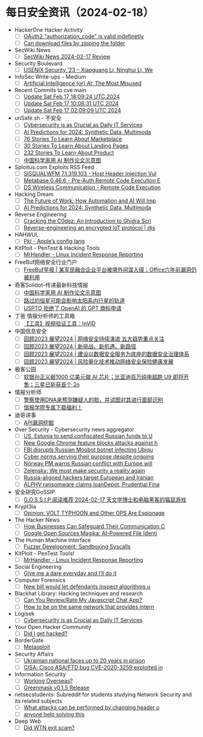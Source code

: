 # 每日安全资讯（2024-02-18）

- HackerOne Hacker Activity
  - [ ] [OAuth2 "authorization_code" is valid indefinetly](https://hackerone.com/reports/1784162)
  - [ ] [Can download files by zipping the folder](https://hackerone.com/reports/2247457)
- SecWiki News
  - [ ] [SecWiki News 2024-02-17 Review](http://www.sec-wiki.com/?2024-02-17)
- Security Boulevard
  - [ ] [USENIX Security ’23 – Xiaoguang Li, Ninghui Li, We](https://securityboulevard.com/2024/02/usenix-security-23-xiaoguang-li-ninghui-li-wenhai-sun-neil-zhenqiang-gong-hui-li-fine-grained-poisoning-attack-to-local-differential-privacy-protocols-for-mean-and-variance-estimation/)
- InfoSec Write-ups - Medium
  - [ ] [Artificial Intelligence (or) AI: The Most Misused ](https://infosecwriteups.com/artificial-intelligence-or-ai-the-most-misused-buzzword-of-2024-5c09a8e41929?source=rss----7b722bfd1b8d---4)
- Recent Commits to cve:main
  - [ ] [Update Sat Feb 17 18:09:24 UTC 2024](https://github.com/trickest/cve/commit/140577708ed06f2bc51573c4de53757b6a4749b7)
  - [ ] [Update Sat Feb 17 10:08:31 UTC 2024](https://github.com/trickest/cve/commit/7750fc5992b157600709e070fd8a9f53f017327d)
  - [ ] [Update Sat Feb 17 02:09:09 UTC 2024](https://github.com/trickest/cve/commit/a5e800024b21a55c253a3e80bf278676603deef2)
- unSafe.sh - 不安全
  - [ ] [Cybersecurity is as Crucial as Daily IT Services](https://buaq.net/go-222696.html)
  - [ ] [AI Predictions for 2024: Synthetic Data, Multimoda](https://buaq.net/go-222692.html)
  - [ ] [76 Stories To Learn About Marketplace](https://buaq.net/go-222700.html)
  - [ ] [30 Stories To Learn About Landing Pages](https://buaq.net/go-222702.html)
  - [ ] [232 Stories To Learn About Product](https://buaq.net/go-222701.html)
  - [ ] [中国科学家用 AI 制作论文示意图](https://buaq.net/go-222693.html)
- Sploitus.com Exploits RSS Feed
  - [ ] [SISQUALWFM 7.1.319.103 - Host Header Injection Vul](https://sploitus.com/exploit?id=1337DAY-ID-39334&utm_source=rss&utm_medium=rss)
  - [ ] [Metabase 0.46.6 - Pre-Auth Remote Code Execution E](https://sploitus.com/exploit?id=1337DAY-ID-39335&utm_source=rss&utm_medium=rss)
  - [ ] [DS Wireless Communication - Remote Code Execution ](https://sploitus.com/exploit?id=1337DAY-ID-39336&utm_source=rss&utm_medium=rss)
- Hacking Dream
  - [ ] [The Future of Work: How Automation and AI Will Imp](https://www.hackingdream.net/2024/02/the-future-of-work-how-automation-and.html)
  - [ ] [AI Predictions for 2024: Synthetic Data, Multimoda](https://www.hackingdream.net/2024/02/ai-predictions-for-2024-synthetic-data.html)
- Reverse Engineering
  - [ ] [Cracking the C0dez: An Introduction to Ghidra Scri](https://www.reddit.com/r/ReverseEngineering/comments/1atc9gn/cracking_the_c0dez_an_introduction_to_ghidra/)
  - [ ] [Reverse-engineering an encrypted IoT protocol | @s](https://www.reddit.com/r/ReverseEngineering/comments/1asz2x7/reverseengineering_an_encrypted_iot_protocol/)
- HAHWUL
  - [ ] [Pkl - Apple’s config lang](https://www.hahwul.com/2024/02/18/pkl-apple-new-configuation-language/)
- KitPloit - PenTest &amp; Hacking Tools
  - [ ] [MrHandler - Linux Incident Response Reporting](http://www.kitploit.com/2024/02/mrhandler-linux-incident-response.html)
- FreeBuf网络安全行业门户
  - [ ] [FreeBuf早报 | 某军民融合企业平台被境外间谍入侵；Office六年前漏洞仍被利用](https://www.freebuf.com/news/391862.html)
- 奇客Solidot–传递最新科技情报
  - [ ] [中国科学家用 AI 制作论文示意图](https://www.solidot.org/story?sid=77368)
  - [ ] [路过的恒星可能会影响太阳系内行星的轨道](https://www.solidot.org/story?sid=77367)
  - [ ] [USPTO 拒绝了 OpenAI 的 GPT 商标申请](https://www.solidot.org/story?sid=77366)
- 丁爸 情报分析师的工具箱
  - [ ] [【工具】视频验证工具：InVID](https://mp.weixin.qq.com/s?__biz=MzI2MTE0NTE3Mw==&mid=2651142229&idx=1&sn=89cd83105d0bb2a1524677a05f05acf6&chksm=f1af4f6fc6d8c679e0cd96b31c0e89c7ff71f6e86d2237d25ead64b7da904fa6b3dc9a79b125&scene=58&subscene=0#rd)
- 中国信息安全
  - [ ] [回顾2023 展望2024 | 网络安全持续演进 五大趋势重点关注](https://mp.weixin.qq.com/s?__biz=MzA5MzE5MDAzOA==&mid=2664204936&idx=1&sn=0ccee25064f32ab1df9083cfa38806bf&chksm=8b598871bc2e01678f0245d83a0a1f427985c2c9e0b9a2535f6a6cb298bd20d3c1493882d4d8&scene=58&subscene=0#rd)
  - [ ] [回顾2023 展望2024 | 新挑战、新机遇、新路径](https://mp.weixin.qq.com/s?__biz=MzA5MzE5MDAzOA==&mid=2664204936&idx=2&sn=8ac08a1e957e51b594a65c616ad612b9&chksm=8b598871bc2e016782a216f18b20cac9a72ba71397cf98676b54e3d4f48606e847e5b118a3cf&scene=58&subscene=0#rd)
  - [ ] [回顾2023 展望2024 | 建设以数据安全服务为底座的数据安全治理体系](https://mp.weixin.qq.com/s?__biz=MzA5MzE5MDAzOA==&mid=2664204936&idx=3&sn=c4a3f9b6e9c1c9efd8eba10f0a67c61d&chksm=8b598871bc2e01677b1e7c3f0a5e78dbfc136d9b585fe1caa0891cd9ab64339f31d760c3eda2&scene=58&subscene=0#rd)
  - [ ] [回顾2023 展望2024 | 风险量化技术推动网络安全保险健康发展](https://mp.weixin.qq.com/s?__biz=MzA5MzE5MDAzOA==&mid=2664204936&idx=4&sn=879893165d09b3018787b0f706ce5921&chksm=8b598871bc2e0167c68daea930b0acd720aedc78d06f225192752dabe27e2ae68bdd876aaed9&scene=58&subscene=0#rd)
- 极客公园
  - [ ] [软银孙正义砸1000 亿美元做 AI 芯片；比亚迪百万纯电超跑 U9 即将开售；三星已斩获首个 2n](https://mp.weixin.qq.com/s?__biz=MTMwNDMwODQ0MQ==&mid=2653033742&idx=1&sn=aa86f6c2dd296511947c3f147fddaacf&chksm=7e5768b84920e1aeb62cda582931ad7ec30f544248dcf22c77df9767a868623e6c041f81f709&scene=58&subscene=0#rd)
- 情报分析师
  - [ ] [警察使用DNA来预测嫌疑人的脸，并试图对其进行面部识别](https://mp.weixin.qq.com/s?__biz=MzA3Mjc1MTkwOA==&mid=2650546017&idx=1&sn=cc4ed931eb0fa00597559db296fb2837&chksm=8711312ab066b83c014211bb24d9becac1b34ea9389098223715b052dac53423e4f6650b535a&scene=58&subscene=0#rd)
  - [ ] [情报学院专属下载福利！](https://mp.weixin.qq.com/s?__biz=MzA3Mjc1MTkwOA==&mid=2650546017&idx=2&sn=96d63461ec4fcdd6a09e0f730b43a9c9&chksm=8711312ab066b83caf7a236cf9aa40dc2ad451b255b255f22e7e4823c587f271be4908faa89f&scene=58&subscene=0#rd)
- 迪哥讲事
  - [ ] [API漏洞挖掘](https://mp.weixin.qq.com/s?__biz=MzIzMTIzNTM0MA==&mid=2247493570&idx=1&sn=27c75a225a6b78e63274bf8c60c6698d&chksm=e8a5eda1dfd264b71163136c96cbdcfd8ed97d1d5b471f86149806c05811ce282b197b035df4&scene=58&subscene=0#rd)
- Over Security - Cybersecurity news aggregator
  - [ ] [US, Estonia to send confiscated Russian funds to U](https://therecord.media/us-estonia-sending-confiscated-russian-funds)
  - [ ] [New Google Chrome feature blocks attacks against h](https://www.bleepingcomputer.com/news/google/new-google-chrome-feature-blocks-attacks-against-home-networks/)
  - [ ] [FBI disrupts Russian Moobot botnet infecting Ubiqu](https://www.bleepingcomputer.com/news/security/fbi-disrupts-russian-moobot-botnet-infecting-ubiquiti-routers/)
  - [ ] [Cyber norms serving their purpose despite ongoing ](https://therecord.media/cyber-norms-serving-their-purpose-liesyl-franz)
  - [ ] [Norway PM warns Russian conflict with Europe will ](https://therecord.media/norway-pm-warns-russian-conflict-with-europe-may-not-start-with-military)
  - [ ] [Zelensky: We must make security a reality again](https://therecord.media/zelensky-msc-speech-make-security-a-reality)
  - [ ] [Russia-aligned hackers target European and Iranian](https://therecord.media/russia-aligned-hackers-target-european-and-iranian-embassies-cyber-espionage)
  - [ ] [ALPHV ransomware claims loanDepot, Prudential Fina](https://www.bleepingcomputer.com/news/security/alphv-ransomware-claims-loandepot-prudential-financial-breaches/)
- 安全研究GoSSIP
  - [ ] [G.O.S.S.I.P 阅读推荐 2024-02-17 天文学博士和电脑黑客的猫鼠游戏](https://mp.weixin.qq.com/s?__biz=Mzg5ODUxMzg0Ng==&mid=2247497290&idx=1&sn=c76796d8d2f719e7377ed9387fe69940&chksm=c063d893f7145185746b1a6b361edce287bb168b3f9d3b69538a10b42745657c632fdd10878b&scene=58&subscene=0#rd)
- Krypt3ia
  - [ ] [Opinion: VOLT TYPHOON and Other OPS Are Espionage ](https://krypt3ia.wordpress.com/2024/02/17/opinion-volt-typhoon-and-other-ops-are-espionage-and-war-prep/)
- The Hacker News
  - [ ] [How Businesses Can Safeguard Their Communication C](https://thehackernews.com/2024/02/how-businesses-can-safeguard-their.html)
  - [ ] [Google Open Sources Magika: AI-Powered File Identi](https://thehackernews.com/2024/02/google-open-sources-magika-ai-powered.html)
- The Human Machine Interface
  - [ ] [Fuzzer Development: Sandboxing Syscalls](https://h0mbre.github.io/Lucid_Context_Switching/)
- KitPloit - PenTest Tools!
  - [ ] [MrHandler - Linux Incident Response Reporting](http://www.kitploit.com/2024/02/mrhandler-linux-incident-response.html)
- Social Engineering
  - [ ] [Give me a dare everyday and I’ll do it](https://www.reddit.com/r/SocialEngineering/comments/1ateolo/give_me_a_dare_everyday_and_ill_do_it/)
- Computer Forensics
  - [ ] [New bill would let defendants inspect algorithms u](https://www.reddit.com/r/computerforensics/comments/1at1fkh/new_bill_would_let_defendants_inspect_algorithms/)
- Blackhat Library: Hacking techniques and research
  - [ ] [Can You Review/Rate My Javascript Chat App?](https://www.reddit.com/r/blackhat/comments/1atbefl/can_you_reviewrate_my_javascript_chat_app/)
  - [ ] [How to be on the same network that provides intern](https://www.reddit.com/r/blackhat/comments/1asx7zl/how_to_be_on_the_same_network_that_provides/)
- Logisek
  - [ ] [Cybersecurity is as Crucial as Daily IT Services](https://logisek.com/blog/cybersecurity-is-crucial/?utm_source=rss&utm_medium=rss&utm_campaign=cybersecurity-is-crucial)
- Your Open Hacker Community
  - [ ] [Did I get hacked?](https://www.reddit.com/r/HowToHack/comments/1asq930/did_i_get_hacked/)
- BorderGate
  - [ ] [Metasploit](https://www.bordergate.co.uk/metasploit/)
- Security Affairs
  - [ ] [Ukrainian national faces up to 20 years in prison ](https://securityaffairs.com/159260/cyber-crime/penchukov-zeus-icedid-malware-campaigns.html)
  - [ ] [CISA: Cisco ASA/FTD bug CVE-2020-3259 exploited in](https://securityaffairs.com/159244/cyber-crime/cisa-cisco-cve-2020-3259-akira-ransomware.html)
- Information Security
  - [ ] [Working Overseas?](https://www.reddit.com/r/Information_Security/comments/1at4u4r/working_overseas/)
  - [ ] [Greenmask v0.1.5 Release](https://www.reddit.com/r/Information_Security/comments/1aszv7l/greenmask_v015_release/)
- netsecstudents: Subreddit for students studying Network Security and its related subjects
  - [ ] [What attacks can be performed by changing header o](https://www.reddit.com/r/netsecstudents/comments/1aszlzf/what_attacks_can_be_performed_by_changing_header/)
  - [ ] [anyone help solving this](https://www.reddit.com/r/netsecstudents/comments/1asus2j/anyone_help_solving_this/)
- Deep Web
  - [ ] [Did WTN exit scam?](https://www.reddit.com/r/deepweb/comments/1at6e0p/did_wtn_exit_scam/)
